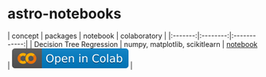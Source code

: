 # astro-notebooks

| concept | packages | notebook | colaboratory |
|:-------:|:--------:|:------------:|
| Decision Tree Regression  | numpy, matplotlib, scikitlearn | [notebook](https://github.com/goldborough/astro-notebooks/blob/d7643b1c2f49b8d78e6d9f2a20866776fcf47d9a/notebooks/Decision_Tree_Regression.ipynb) | [![Open In Colab](images/colab.svg)](https://colab.research.google.com/drive/1XVvsbVr4TLQcK_TbTGU-BFatD6cqKsj2?usp=sharing) |
